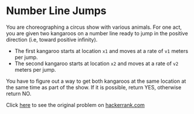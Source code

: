 # Number Line Jumps

You are choreographing a circus show with various animals. For one act, you are given two kangaroos on a number line ready to jump in the positive direction (i.e, toward positive infinity).

- The first kangaroo starts at location `x1` and moves at a rate of `v1` meters per jump.
- The second kangaroo starts at location `x2` and moves at a rate of `v2` meters per jump.

You have to figure out a way to get both kangaroos at the same location at the same time as part of the show. If it is possible, return YES, otherwise return NO.

Click [here](https://www.hackerrank.com/challenges/kangaroo/problem) to see the original problem on [hackerrank.com](https://www.hackerrank.com)
